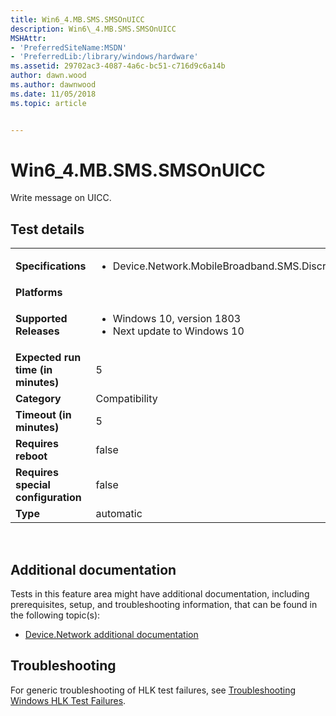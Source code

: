 ```yaml
---
title: Win6_4.MB.SMS.SMSOnUICC
description: Win6\_4.MB.SMS.SMSOnUICC
MSHAttr:
- 'PreferredSiteName:MSDN'
- 'PreferredLib:/library/windows/hardware'
ms.assetid: 29702ac3-4087-4a6c-bc51-c716d9c6a14b
author: dawn.wood
ms.author: dawnwood
ms.date: 11/05/2018
ms.topic: article


---
```


# Win6_4.MB.SMS.SMSOnUICC


Write message on UICC.

## Test details
|||
|---|---|
| **Specifications**  | <ul><li>Device.Network.MobileBroadband.SMS.Discretional</li></ul> |  
| **Platforms**   | <ul></ul> |
| **Supported Releases** | <ul><li>Windows 10, version 1803</li><li>Next update to Windows 10</li></ul> |
|**Expected run time (in minutes)**| 5 |
|**Category**| Compatibility |
|**Timeout (in minutes)**| 5 |
|**Requires reboot**| false |
|**Requires special configuration**| false |
|**Type**| automatic |

 

## <span id="Additional_documentation"></span><span id="additional_documentation"></span><span id="ADDITIONAL_DOCUMENTATION"></span>Additional documentation


Tests in this feature area might have additional documentation, including prerequisites, setup, and troubleshooting information, that can be found in the following topic(s):

-   [Device.Network additional documentation](device-network-additional-documentation.md)

## <span id="Troubleshooting"></span><span id="troubleshooting"></span><span id="TROUBLESHOOTING"></span>Troubleshooting


For generic troubleshooting of HLK test failures, see [Troubleshooting Windows HLK Test Failures](..\user\troubleshooting-windows-hlk-test-failures.md).

 

 






